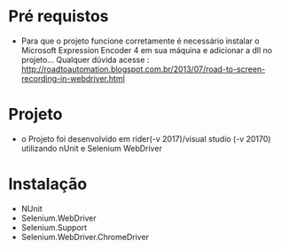 # Pré requistos
* Para que o projeto funcione corretamente é necessário instalar o Microsoft Expression Encoder  4 em sua máquina e adicionar a dll no projeto... 
Qualquer dúvida acesse : http://roadtoautomation.blogspot.com.br/2013/07/road-to-screen-recording-in-webdriver.html


# Projeto
* o Projeto foi desenvolvido em rider(-v 2017)/visual studio (-v 20170) utilizando nUnit e Selenium WebDriver

# Instalação
  *  NUnit
  *  Selenium.WebDriver
  *  Selenium.Support
  *  Selenium.WebDriver.ChromeDriver

